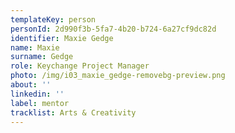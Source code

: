 ```yaml
---
templateKey: person
personId: 2d990f3b-5fa7-4b20-b724-6a27cf9dc82d
identifier: Maxie Gedge
name: Maxie
surname: Gedge
role: Keychange Project Manager
photo: /img/i03_maxie_gedge-removebg-preview.png
about: ''
linkedin: ''
label: mentor
tracklist: Arts & Creativity
---
```

